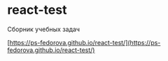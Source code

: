 # react-test
Сборник учебных задач
 
[https://ps-fedorova.github.io/react-test/](https://ps-fedorova.github.io/react-test/)
